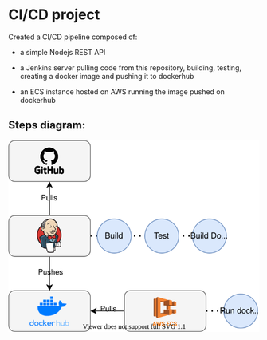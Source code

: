 # CI/CD project

Created a CI/CD pipeline composed of:

- a simple Nodejs REST API

- a Jenkins server pulling code from this repository, building, testing, creating a docker image and pushing it to dockerhub

- an ECS instance hosted on AWS running the image pushed on dockerhub

## Steps diagram:

![alt text](./documentation/cicd-diagram.svg)
